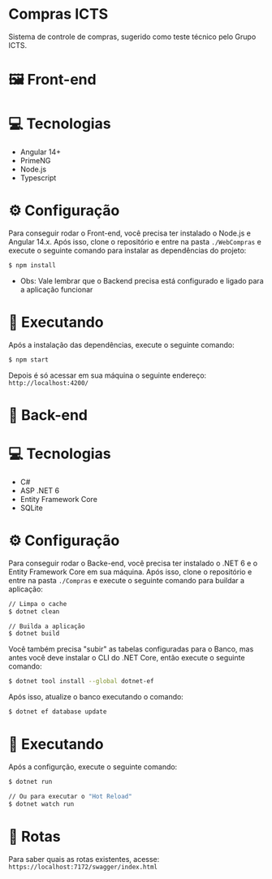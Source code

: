 # Compras ICTS

Sistema de controle de compras, sugerido como teste técnico pelo Grupo ICTS.

# 🖼 Front-end

# 💻 Tecnologias
* Angular 14+
* PrimeNG
* Node.js
* Typescript

# ⚙ Configuração
Para conseguir rodar o Front-end, você precisa ter instalado o Node.js e Angular 14.x.
Após isso, clone o repositório e entre na pasta `./WebCompras` e execute o seguinte comando para instalar as dependências do projeto:

``` bash
$ npm install
```
* Obs: Vale lembrar que o Backend precisa está configurado e ligado para a aplicação funcionar

# 🚀 Executando
Após a instalação das dependências, execute o seguinte comando:

``` bash
$ npm start
```

Depois é só acessar em sua máquina o seguinte endereço: `http://localhost:4200/`

# 📡 Back-end

# 💻 Tecnologias
* C#
* ASP .NET 6
* Entity Framework Core
* SQLite

# ⚙ Configuração
Para conseguir rodar o Backe-end, você precisa ter instalado o .NET 6 e o Entity Framework Core em sua máquina.
Após isso, clone o repositório e entre na pasta `./Compras` e execute o seguinte comando para buildar a aplicação:

``` bash
// Limpa o cache
$ dotnet clean

// Builda a aplicação
$ dotnet build
```

Você também precisa "subir" as tabelas configuradas para o Banco, mas antes você deve instalar o CLI do .NET Core, então execute o seguinte comando:

``` bash
$ dotnet tool install --global dotnet-ef
```

Após isso, atualize o banco executando o comando:

``` bash
$ dotnet ef database update
```


# 🚀 Executando
Após a configurção, execute o seguinte comando:

``` bash
$ dotnet run

// Ou para executar o "Hot Reload"
$ dotnet watch run

```

# 🔀 Rotas
Para saber quais as rotas existentes, acesse: `https://localhost:7172/swagger/index.html`
